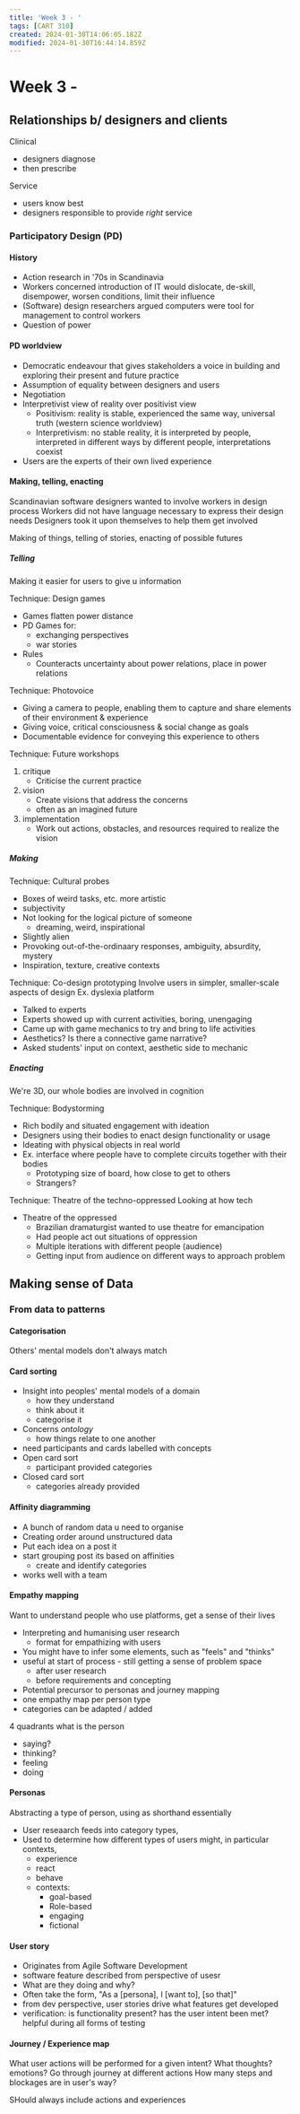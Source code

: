 ```yaml
---
title: 'Week 3 - '
tags: [CART 310]
created: 2024-01-30T14:06:05.182Z
modified: 2024-01-30T16:44:14.859Z
---
```


# Week 3 - 

## Relationships b/ designers and clients

Clinical
- designers diagnose
- then prescribe 

Service
- users know best
- designers responsible to provide *right* service

### Participatory Design (PD)

#### History
- Action research in '70s in Scandinavia
- Workers concerned introduction of IT would dislocate, de-skill, disempower, worsen conditions, limit their influence
- (Software) design researchers argued computers were tool for management to control workers
- Question of power

#### PD worldview

- Democratic endeavour that gives stakeholders a voice in building and exploring their present and future practice
- Assumption of equality between designers and users
- Negotiation
- Interpretivist view of reality over positivist view
	- Positivism: reality is stable, experienced the same way, universal truth (western science worldview)
	- Interpretivism: no stable reality, it is interpreted by people, interpreted in different ways by different people, interpretations coexist
- Users are the experts of their own lived experience

#### Making, telling, enacting

Scandinavian software designers wanted to involve workers in design process
Workers did not have language necessary to express their design needs
Designers took it upon themselves to help them get involved

Making of things, telling of stories, enacting of possible futures

##### Telling
Making it easier for users to give u information

Technique: Design games
- Games flatten power distance
- PD Games for:
	- exchanging perspectives
	- war stories
- Rules
	- Counteracts uncertainty about power relations, place in power relations

Technique: Photovoice
- Giving a camera to people, enabling them to capture and share elements of their environment & experience
- Giving voice, critical consciousness & social change as goals
- Documentable evidence for conveying this experience to others

Technique: Future workshops
1. critique
	- Criticise the current practice
2. vision
	- Create visions that address the concerns
	- often as an imagined future
3. implementation
	- Work out actions, obstacles, and resources required to realize the vision

##### Making

Technique: Cultural probes
- Boxes of weird tasks, etc. more artistic
- subjectivity
- Not looking for the logical picture of someone
	- dreaming, weird, inspirational
- Slightly alien
- Provoking out-of-the-ordinaary responses, ambiguity, absurdity, mystery
- Inspiration, texture, creative contexts

Technique: Co-design prototyping
Involve users in simpler, smaller-scale aspects of design
Ex. dyslexia platform
- Talked to experts
- Experts showed up with current activities, boring, unengaging
- Came up with game mechanics to try and bring to life activities
- Aesthetics? Is there a connective game narrative?
- Asked students' input on context, aesthetic side to mechanic

##### Enacting
We're 3D, our whole bodies are involved in cognition

Technique: Bodystorming
- Rich bodily and situated engagement with ideation
- Designers using their bodies to enact design functionality or usage
- Ideating with physical objects in real world
- Ex. interface where people have to complete circuits together with their bodies
	- Prototyping size of board, how close to get to others
	- Strangers? 

Technique: Theatre of the techno-oppressed
Looking at how tech 
- Theatre of the oppressed
	- Brazilian dramaturgist wanted to use theatre for emancipation
	- Had people act out situations of oppression
	- Multiple iterations with different people (audience)
	- Getting input from audience on different ways to approach problem	

## Making sense of Data

### From data to patterns

#### Categorisation
Others' mental models don't always match 

#### Card sorting
- Insight into peoples' mental models of a domain
	- how they understand
	- think about it
	- categorise it
- Concerns *ontology*
	- how things relate to one another
- need participants and cards labelled with concepts
- Open card sort
	- participant provided categories
- Closed card sort
	- categories already provided

#### Affinity diagramming
- A bunch of random data u need to organise
- Creating order around unstructured data
- Put each idea on a post it
- start grouping post its based on affinities
	- create and identify categories
- works well with a team

#### Empathy mapping
Want to understand people who use platforms, get a sense of their lives
- Interpreting and humanising user research
	- format for empathizing with users
- You might have to infer some elements, such as "feels" and "thinks"
- useful at start of process - still getting a sense of problem space
	- after user research
	- before requirements and concepting
- Potential precursor to personas and journey mapping
- one empathy map per person type
- categories can be adapted / added

4 quadrants what is the person
- saying?
- thinking?
- feeling
- doing

#### Personas
Abstracting a type of person, using as shorthand essentially

- User reseaarch feeds into category types,
- Used to determine how different types of users might, in particular contexts,
	- experience
	- react
	- behave
	- contexts:
		- goal-based
		- Role-based
		- engaging
		- fictional

#### User story
- Originates from Agile Software Development
- software feature described from perspective of usesr
- What are they doing and why?
- Often take the form, "As a [persona], I [want to], [so that]"
- from dev perspective, user stories drive what features get developed
- verification: is functionality present? has the user intent been met? helpful during all forms of testing

#### Journey / Experience map
What user actions will be performed for a given intent?
What thoughts? emotions?
Go through journey at different actions
How many steps and blockages are in user's way?

SHould always include actions and experiences
